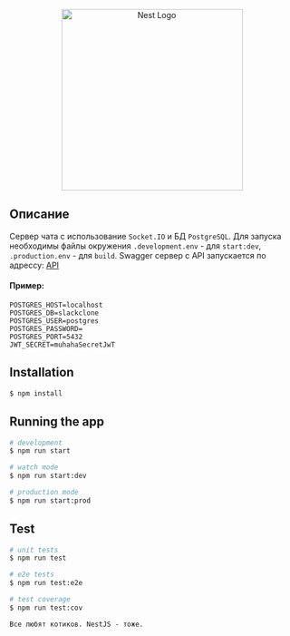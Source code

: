 <p align="center">
  <a href="http://nestjs.com/" target="blank"><img src="https://nestjs.com/img/logo_text.svg" width="320" alt="Nest Logo" /></a>
</p>


## Описание
Сервер чата с использование `Socket.IO` и БД `PostgreSQL`.
Для запуска необходимы файлы окружения `.development.env` - для `start:dev`, `.production.env` - для `build`.
Swagger сервер с API запускается по адрессу:
[API](http://localhost:5000/api/docs)
#### Пример:
```SERVER_PORT=5000
POSTGRES_HOST=localhost
POSTGRES_DB=slackclone
POSTGRES_USER=postgres
POSTGRES_PASSWORD=
POSTGRES_PORT=5432
JWT_SECRET=muhahaSecretJwT
```

## Installation

```bash
$ npm install
```

## Running the app

```bash
# development
$ npm run start

# watch mode
$ npm run start:dev

# production mode
$ npm run start:prod
```

## Test

```bash
# unit tests
$ npm run test

# e2e tests
$ npm run test:e2e

# test coverage
$ npm run test:cov
```
`Все любят котиков. NestJS - тоже.` 
